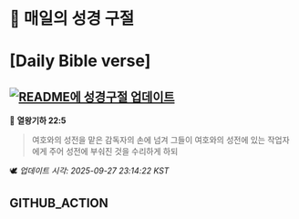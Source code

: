 # 🙏 매일의 성경 구절
# [Daily Bible verse]
## [![README에 성경구절 업데이트](https://github.com/DONGSUKA/first_test/actions/workflows/update-readme-bible.yml/badge.svg)](https://github.com/DONGSUKA/first_test/actions/workflows/update-readme-bible.yml)
<!-- START_BIBLE_VERSE -->
📖 **열왕기하 22:5**
> 여호와의 성전을 맡은 감독자의 손에 넘겨 그들이 여호와의 성전에 있는 작업자에게 주어 성전에 부숴진 것을 수리하게 하되

🕊️ _업데이트 시각: 2025-09-27 23:14:22 KST_
  <!-- END_BIBLE_VERSE -->
## GITHUB_ACTION
